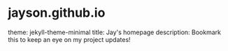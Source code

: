 # jayson.github.io
theme: jekyll-theme-minimal
title: Jay's homepage
description: Bookmark this to keep an eye on my project updates!
